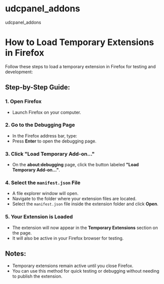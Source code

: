 # udcpanel_addons
udcpanel_addons

# How to Load Temporary Extensions in Firefox

Follow these steps to load a temporary extension in Firefox for testing and development:

## Step-by-Step Guide:

### 1. Open Firefox
- Launch Firefox on your computer.

### 2. Go to the Debugging Page
- In the Firefox address bar, type:
- Press **Enter** to open the debugging page.

### 3. Click "Load Temporary Add-on..."
- On the **about:debugging** page, click the button labeled **"Load Temporary Add-on..."**.

### 4. Select the `manifest.json` File
- A file explorer window will open.
- Navigate to the folder where your extension files are located.
- Select the `manifest.json` file inside the extension folder and click **Open**.

### 5. Your Extension is Loaded
- The extension will now appear in the **Temporary Extensions** section on the page.
- It will also be active in your Firefox browser for testing.

## Notes:
- Temporary extensions remain active until you close Firefox.
- You can use this method for quick testing or debugging without needing to publish the extension.


